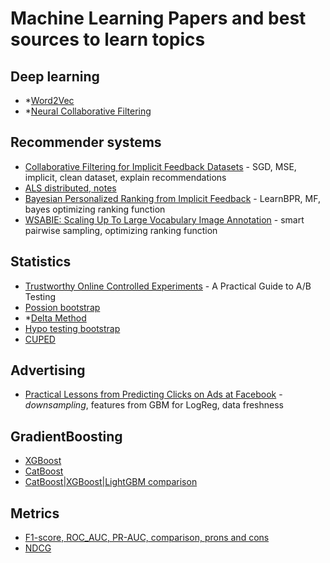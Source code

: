 # Machine Learning Papers and best sources to learn topics

## Deep learning
- *[Word2Vec](https://arxiv.org/pdf/1301.3781.pdf)
- *[Neural Collaborative Filtering](https://arxiv.org/pdf/1708.05031.pdf)

## Recommender systems
- [Collaborative Filtering for Implicit Feedback Datasets](http://yifanhu.net/PUB/cf.pdf) - SGD, MSE, implicit, clean dataset, explain recommendations
- [ALS distributed, notes](http://stanford.edu/~rezab/classes/cme323/S15/notes/lec14.pdf)
- [Bayesian Personalized Ranking from Implicit Feedback](https://arxiv.org/pdf/1205.2618.pdf) - LearnBPR, MF, bayes optimizing ranking function
- [WSABIE: Scaling Up To Large Vocabulary Image Annotation](http://www.thespermwhale.com/jaseweston/papers/wsabie-ijcai.pdf) - smart pairwise sampling, optimizing ranking function 

## Statistics
- [Trustworthy Online Controlled Experiments](https://experimentguide.com) - A Practical Guide to A/B Testing
- [Possion bootstrap](https://www.unofficialgoogledatascience.com/2015/08/an-introduction-to-poisson-bootstrap26.html)
- *[Delta Method](https://arxiv.org/pdf/1803.06336.pdf)
- [Hypo testing bootstrap](https://en.wikipedia.org/wiki/Bootstrapping_(statistics)#Bootstrap_hypothesis_testing)
- [CUPED](https://exp-platform.com/Documents/2013-02-CUPED-ImprovingSensitivityOfControlledExperiments.pdf)

## Advertising
- [Practical Lessons from Predicting Clicks on Ads at Facebook](https://research.fb.com/wp-content/uploads/2016/11/practical-lessons-from-predicting-clicks-on-ads-at-facebook.pdf) - _downsampling_, features from GBM for LogReg, data freshness

## GradientBoosting
- [XGBoost](https://arxiv.org/pdf/1603.02754.pdf)
- [CatBoost](https://arxiv.org/pdf/1706.09516.pdf)
- [CatBoost|XGBoost|LightGBM comparison](https://towardsdatascience.com/catboost-vs-light-gbm-vs-xgboost-5f93620723db)

## Metrics
- [F1-score, ROC_AUC, PR-AUC, comparison, prons and cons](https://neptune.ai/blog/f1-score-accuracy-roc-auc-pr-auc#1)
- [NDCG](https://en.wikipedia.org/wiki/Discounted_cumulative_gain)
